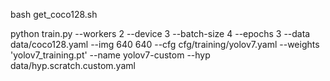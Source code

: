 bash get_coco128.sh

python train.py --workers 2 --device 3 --batch-size 4 --epochs 3 --data data/coco128.yaml --img 640 640 --cfg cfg/training/yolov7.yaml --weights 'yolov7_training.pt' --name yolov7-custom --hyp data/hyp.scratch.custom.yaml